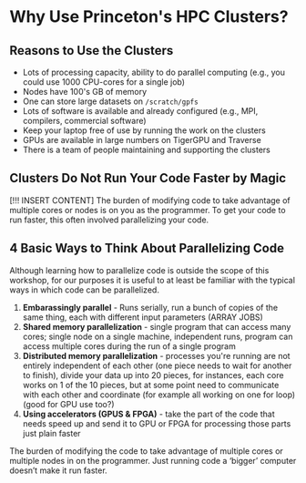 # Why Use Princeton's HPC Clusters?

## Reasons to Use the Clusters

- Lots of processing capacity, ability to do parallel computing (e.g., you could use 1000 CPU-cores for a single job)  
- Nodes have 100's GB of memory  
- One can store large datasets on `/scratch/gpfs`
- Lots of software is available and already configured (e.g., MPI, compilers, commercial software)
- Keep your laptop free of use by running the work on the clusters
- GPUs are available in large numbers on TigerGPU and Traverse
- There is a team of people maintaining and supporting the clusters

## Clusters Do Not Run Your Code Faster by Magic
[!!! INSERT CONTENT]
The burden of modifying code to take advantage of multiple cores or nodes is on you as the programmer. To get your code to run faster, this often involved parallelizing your code.

## 4 Basic Ways to Think About Parallelizing Code

Although learning how to parallelize code is outside the scope of this workshop, for our purposes it is useful to at least be familiar with the typical ways in which code can be parallelized.

1. **Embarassingly parallel** - Runs serially, run a bunch of copies of the same thing, each with different input parameters (ARRAY JOBS)
2. **Shared memory parallelization** - single program that can access many cores; single node on a single machine, independent runs, program can access multiple cores during the run of a single program
3. **Distributed memory parallelization** - processes you're running are not entirely independent of each other (one piece needs to wait for another to finish), divide your data up into 20 pieces, for instances, each core works on 1 of the 10 pieces, but at some point need to communicate with each other and coordinate (for example all working on one for loop) (good for GPU use too?)
4. **Using accelerators (GPUS & FPGA)** - take the part of the code that needs speed up and send it to GPU or FPGA for processing those parts just plain faster

The burden of modifying the code to take advantage of multiple cores or multiple nodes in on the programmer. Just running code a ‘bigger’ computer doesn’t make it run faster.
